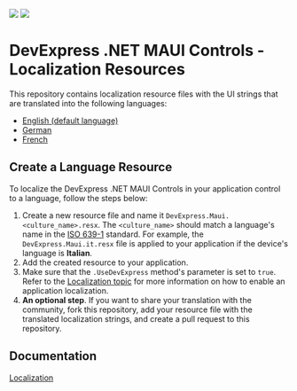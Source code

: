 <!-- default badges list -->
[![](https://img.shields.io/badge/Open_in_DevExpress_Support_Center-FF7200?style=flat-square&logo=DevExpress&logoColor=white)](https://supportcenter.devexpress.com/ticket/details/T1130536)
[![](https://img.shields.io/badge/📖_How_to_use_DevExpress_Examples-e9f6fc?style=flat-square)](https://docs.devexpress.com/GeneralInformation/403183)
<!-- default badges end -->
# DevExpress .NET MAUI Controls - Localization Resources

This repository contains localization resource files with the UI strings that are translated into the following languages:

* [English (default language)](DevExpressMaui.resx)
* [German](DevExpressMaui.de.resx)
* [French](DevExpressMaui.fr.resx)

## Create a Language Resource

To localize the DevExpress .NET MAUI Controls in your application control to a language, follow the steps below:

1. Create a new resource file and name it `DevExpress.Maui.<culture_name>.resx`. The `<culture_name>` should match a language's name in the [ISO 639-1](https://en.wikipedia.org/wiki/List_of_ISO_639-1_codes) standard. For example, the `DevExpress.Maui.it.resx` file is applied to your application if the device's language is **Italian**.
1. Add the created resource to your application.
1. Make sure that the `.UseDevExpress` method's parameter is set to `true`. Refer to the [Localization topic](https://docs.devexpress.devx/MAUI/404120/localization?v=22.2) for more information on how to enable an application localization.
1. **An optional step**. If you want to share your translation with the community, fork this repository, add your resource file with the translated localization strings, and create a pull request to this repository. 

## Documentation

[Localization](https://docs.devexpress.devx/MAUI/404120/localization?v=22.2)
